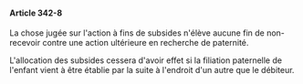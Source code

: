 #### Article 342-8

La chose jugée sur l'action à fins de subsides n'élève aucune fin de non-recevoir contre une action ultérieure en recherche de paternité.

L'allocation des subsides cessera d'avoir effet si la filiation paternelle de l'enfant vient à être établie par la suite à l'endroit d'un autre que le débiteur.

